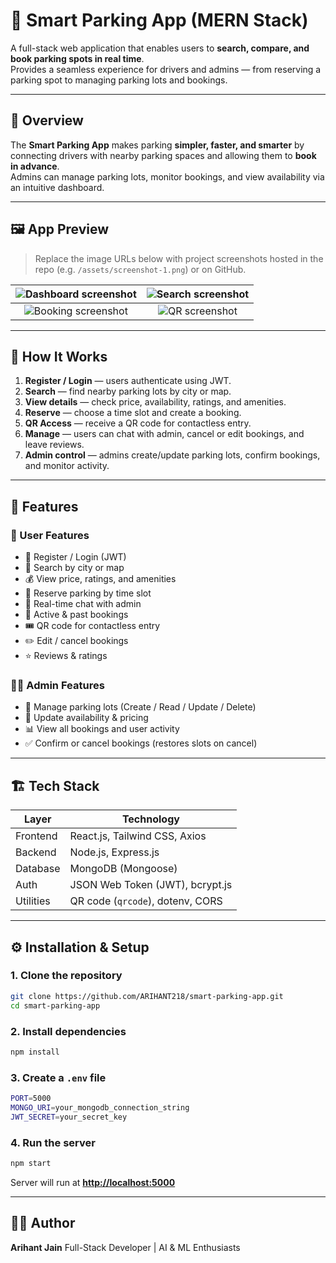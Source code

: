 # 🚗 Smart Parking App (MERN Stack)

A full-stack web application that enables users to **search, compare, and book parking spots in real time**.  
Provides a seamless experience for drivers and admins — from reserving a parking spot to managing parking lots and bookings.

---

## 📘 Overview

The **Smart Parking App** makes parking **simpler, faster, and smarter** by connecting drivers with nearby parking spaces and allowing them to **book in advance**.  
Admins can manage parking lots, monitor bookings, and view availability via an intuitive dashboard.

---

## 🖼️ App Preview

> Replace the image URLs below with project screenshots hosted in the repo (e.g. `/assets/screenshot-1.png`) or on GitHub.

| ![Dashboard screenshot](/assets/screenshot-1.png) | ![Search screenshot](/assets/screenshot-2.png) |
|:--:|:--:|
| ![Booking screenshot](/assets/screenshot-3.png) | ![QR screenshot](/assets/screenshot-4.png) |

---

## 🧭 How It Works

1. **Register / Login** — users authenticate using JWT.
2. **Search** — find nearby parking lots by city or map.
3. **View details** — check price, availability, ratings, and amenities.
4. **Reserve** — choose a time slot and create a booking.
5. **QR Access** — receive a QR code for contactless entry.
6. **Manage** — users can chat with admin, cancel or edit bookings, and leave reviews.
7. **Admin control** — admins create/update parking lots, confirm bookings, and monitor activity.

---

## 🧩 Features

### 👥 User Features
- 🔐 Register / Login (JWT)
- 📍 Search by city or map
- 💰 View price, ratings, and amenities
- 📅 Reserve parking by time slot
- 💬 Real-time chat with admin
- 🧾 Active & past bookings
- 🎟️ QR code for contactless entry
- ✏️ Edit / cancel bookings
- ⭐ Reviews & ratings

### 🧑‍💼 Admin Features
- 🏢 Manage parking lots (Create / Read / Update / Delete)
- 💸 Update availability & pricing
- 📊 View all bookings and user activity
- ✅ Confirm or cancel bookings (restores slots on cancel)

---

## 🏗️ Tech Stack

| Layer | Technology |
|---|---|
| Frontend | React.js, Tailwind CSS, Axios |
| Backend | Node.js, Express.js |
| Database | MongoDB (Mongoose) |
| Auth | JSON Web Token (JWT), bcrypt.js |
| Utilities | QR code (`qrcode`), dotenv, CORS |

---


## ⚙️ Installation & Setup

### 1. Clone the repository

```bash
git clone https://github.com/ARIHANT218/smart-parking-app.git
cd smart-parking-app
```

### 2. Install dependencies

```bash
npm install
```

### 3. Create a `.env` file

```bash
PORT=5000
MONGO_URI=your_mongodb_connection_string
JWT_SECRET=your_secret_key
```

### 4. Run the server

```bash
npm start
```

Server will run at **[http://localhost:5000](http://localhost:5000)**

---
## 🧑‍💻 Author

**Arihant Jain**
Full-Stack Developer | AI & ML Enthusiasts 










